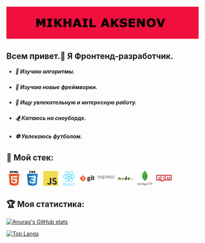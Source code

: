 [![Header](https://github.com/Aksenov-m/Aksenov-m/blob/main/assets/Aksenov.jpg)](https://aksenov-m.github.io/resume/)

## Всем привет.:wave: Я Фронтенд-разработчик.
+ ##### :game_die: Изучаю алгоритмы.
+ ##### :rocket: Изучаю новые фреймворки.
+ ##### :circus_tent: Ищу увлекательную и интересную работу.
+ ##### :snowboarder: Катаюсь на сноуборде.
+ ##### :soccer: Увлекаюсь футболом.

## :hammer: Мой стек:

<div>
    <img src="https://raw.githubusercontent.com/devicons/devicon/1119b9f84c0290e0f0b38982099a2bd027a48bf1/icons/html5/html5-original-wordmark.svg" title="javascript" alt="HTML5" width="40" height="40"/>&nbsp;
    <img src="https://raw.githubusercontent.com/devicons/devicon/1119b9f84c0290e0f0b38982099a2bd027a48bf1/icons/css3/css3-original-wordmark.svg" title="javascript" alt="CSS3" width="40" height="40"/>&nbsp;
    <img src="https://raw.githubusercontent.com/devicons/devicon/1119b9f84c0290e0f0b38982099a2bd027a48bf1/icons/javascript/javascript-original.svg" title="javascript" alt="Java" width="40" height="40"/>&nbsp;
    <img src="https://raw.githubusercontent.com/devicons/devicon/1119b9f84c0290e0f0b38982099a2bd027a48bf1/icons/react/react-original-wordmark.svg" title="javascript" alt="React" width="40" height="40"/>&nbsp;
    <img src="https://raw.githubusercontent.com/devicons/devicon/1119b9f84c0290e0f0b38982099a2bd027a48bf1/icons/git/git-original-wordmark.svg" title="Git" alt="React" width="40" height="40"/>&nbsp;
    <img src="https://raw.githubusercontent.com/devicons/devicon/1119b9f84c0290e0f0b38982099a2bd027a48bf1/icons/express/express-original-wordmark.svg" title="git" alt="express" width="45" height="45"/>&nbsp;
    <img src="https://raw.githubusercontent.com/devicons/devicon/1119b9f84c0290e0f0b38982099a2bd027a48bf1/icons/nodejs/nodejs-original-wordmark.svg" title="git" alt="nodejs" width="42" height="42"/>&nbsp;
    <img src="https://raw.githubusercontent.com/devicons/devicon/1119b9f84c0290e0f0b38982099a2bd027a48bf1/icons/mongodb/mongodb-original-wordmark.svg" title="git" alt="nodejs" width="42" height="42"/>&nbsp;
    <img src="https://raw.githubusercontent.com/devicons/devicon/1119b9f84c0290e0f0b38982099a2bd027a48bf1/icons/npm/npm-original-wordmark.svg" title="git" alt="npm" width="42" height="42"/>&nbsp;
</div>

## :trophy: Моя статистика:

[![Anurag's GitHub stats](https://github-readme-stats.vercel.app/api?username=Aksenov-m&show_icons=true&theme=radical)](https://github.com/anuraghazra/github-readme-stats)

[![Top Langs](https://github-readme-stats.vercel.app/api/top-langs/?username=Aksenov-m&layout=compact)](https://github.com/anuraghazra/github-readme-stats)